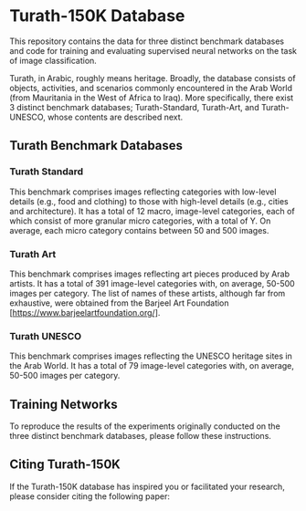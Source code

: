 # Turath-150K Database

This repository contains the data for three distinct benchmark databases and
code for training and evaluating supervised neural networks on the task of 
image classification. 

Turath, in Arabic, roughly means heritage. Broadly, the database consists of objects, activities, and scenarios 
commonly encountered in the Arab World (from Mauritania in the West of Africa to Iraq). More specifically, there 
exist 3 distinct benchmark databases; Turath-Standard, Turath-Art, and Turath-UNESCO, whose contents are described
next. 

## Turath Benchmark Databases

### Turath Standard

This benchmark comprises images reflecting categories with low-level details (e.g., food and clothing) to those 
with high-level details (e.g., cities and architecture). It has a total of 12 macro, image-level categories, each of
which consist of more granular micro categories, with a total of Y. On average, each micro category contains between
50 and 500 images.

### Turath Art

This benchmark comprises images reflecting art pieces produced by Arab artists. It has a total of 391 image-level
categories with, on average, 50-500 images per category. The list of names of these artists, although far from
exhaustive, were obtained from the Barjeel Art Foundation [https://www.barjeelartfoundation.org/].

### Turath UNESCO

This benchmark comprises images reflecting the UNESCO heritage sites in the Arab World. It has a total of 79 image-level categories with, on average, 50-500 images per category. 

## Training Networks

To reproduce the results of the experiments originally conducted on the three distinct benchmark databases, please 
follow these instructions.

## Citing Turath-150K

If the Turath-150K database has inspired you or facilitated your research, please consider citing the following paper:
